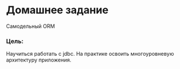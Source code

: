 # Домашнее задание

Самодельный ORM

### Цель:

Научиться работать с jdbc.
На практике освоить многоуровневую архитектуру приложения.